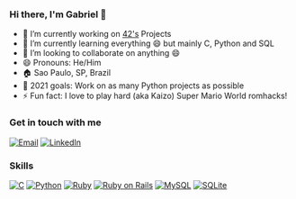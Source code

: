 ### Hi there, I'm Gabriel 👋

- 🔭 I’m currently working on [42's](https://www.42sp.org.br/) Projects
- 🌱 I’m currently learning everything 😄 but mainly C, Python and SQL
- 👯 I’m looking to collaborate on anything 😄
- 😄 Pronouns: He/Him
- 🏠 Sao Paulo, SP, Brazil
- 🥅 2021 goals: Work on as many Python projects as possible
- ⚡ Fun fact: I love to play hard (aka Kaizo) Super Mario World romhacks!

### Get in touch with me

[![Email](https://img.shields.io/badge/Gmail-D14836?style=for-the-badge&logo=gmail&logoColor=white)](mailto:gscmonteiro@gmail.com "Email")
[![LinkedIn](https://img.shields.io/badge/LinkedIn-0077B5?style=for-the-badge&logo=linkedin&logoColor=white)](https://www.linkedin.com/in/gabriel-s-c-monteiro-908935130/ "LinkedIn")

### Skills

[![C](https://img.shields.io/badge/C-00599C?style=for-the-badge&logo=c&logoColor=white)](https://www.learn-c.org/)
[![Python](https://img.shields.io/badge/Python-14354C?style=for-the-badge&logo=python&logoColor=white)](https://www.python.org/)
[![Ruby](https://img.shields.io/badge/Ruby-CC342D?style=for-the-badge&logo=ruby&logoColor=white)](https://www.ruby-lang.org/en/)
[![Ruby on Rails](https://img.shields.io/badge/Ruby_on_Rails-CC0000?style=for-the-badge&logo=ruby-on-rails&logoColor=white)](https://rubyonrails.org/)
[![MySQL](https://img.shields.io/badge/MySQL-00000F?style=for-the-badge&logo=mysql&logoColor=white)](https://www.mysql.com/)
[![SQLite](https://img.shields.io/badge/SQLite-07405E?style=for-the-badge&logo=sqlite&logoColor=white)](https://www.sqlite.org/index.html)
